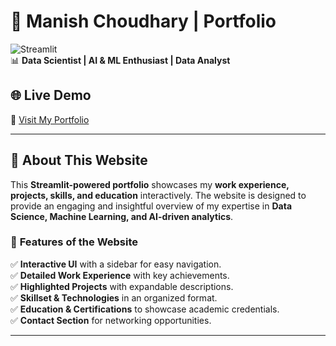 # 🚀 Manish Choudhary | Portfolio  

![Streamlit](https://img.shields.io/badge/Made%20With-Streamlit-red?style=flat-square)  
📊 **Data Scientist | AI & ML Enthusiast | Data Analyst**  

## 🌐 Live Demo  
🔗 [Visit My Portfolio](https://portfolio-manish.streamlit.app)  

---

## 📌 About This Website  

This **Streamlit-powered portfolio** showcases my **work experience, projects, skills, and education** interactively. The website is designed to provide an engaging and insightful overview of my expertise in **Data Science, Machine Learning, and AI-driven analytics**.  

### 🚀 **Features of the Website**  

✅ **Interactive UI** with a sidebar for easy navigation.  
✅ **Detailed Work Experience** with key achievements.  
✅ **Highlighted Projects** with expandable descriptions.  
✅ **Skillset & Technologies** in an organized format.  
✅ **Education & Certifications** to showcase academic credentials.  
✅ **Contact Section** for networking opportunities.  

---
